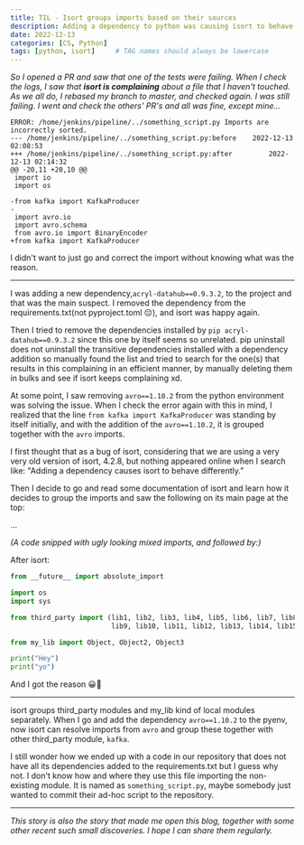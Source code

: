 ```yaml
---
title: TIL - Isort groups imports based on their sources
description: Adding a dependency to python was causing isort to behave differently.
date: 2022-12-13
categories: [CS, Python]
tags: [python, isort]     # TAG names should always be lowercase
---
```


_So I opened a PR and saw that one of the tests were failing.
When I check the logs, I saw that **isort is complaining** about a file that I haven't touched.
As we all do, I rebased my branch to master, and checked again.
I was still failing. I went and check the others' PR's and all was fine, except mine..._
```
ERROR: /home/jenkins/pipeline/../something_script.py Imports are incorrectly sorted.
--- /home/jenkins/pipeline/../something_script.py:before	2022-12-13 02:08:53
+++ /home/jenkins/pipeline/../something_script.py:after         2022-12-13 02:14:32
@@ -20,11 +20,10 @@
 import io
 import os

-from kafka import KafkaProducer
-
 import avro.io
 import avro.schema
 from avro.io import BinaryEncoder
+from kafka import KafkaProducer
```
I didn't want to just go and correct the import without knowing what was the reason.

---

I was adding a new dependency,`acryl-datahub==0.9.3.2`, to the project and that was the main suspect.
I removed the dependency from the requirements.txt(not pyproject.toml 😔), and isort was happy again.

Then I tried to remove the dependencies installed by `pip acryl-datahub==0.9.3.2` since this one by itself seems so unrelated. pip uninstall does not uninstall
the transitive dependencies installed with a dependency addition so manually found the list and tried to search for the one(s) that results in this complaining in an efficient manner,
by manually deleting them in bulks and see if isort keeps complaining xd.

At some point, I saw removing `avro==1.10.2` from the python environment was solving the issue.
When I check the error again with this in mind, I realized that the line `from kafka import KafkaProducer` was standing by itself initially,
and with the addition of the `avro==1.10.2`, it is grouped together with the `avro` imports.

I first thought that as a bug of isort, considering that we are using a very very old version of isort, 4.2.8, but nothing appeared online
when I search like: "Adding a dependency causes isort to behave differently."

Then I decide to go and read some documentation of isort and learn how it decides to group the imports and saw the following on its main page at the top:

...

_(A code snipped with ugly looking mixed imports, and followed by:)_

After isort:
```python
from __future__ import absolute_import

import os
import sys

from third_party import (lib1, lib2, lib3, lib4, lib5, lib6, lib7, lib8,
                         lib9, lib10, lib11, lib12, lib13, lib14, lib15)

from my_lib import Object, Object2, Object3

print("Hey")
print("yo")
```

And I got the reason 😀🎉

---

isort groups third_party modules and my_lib kind of local modules separately.
When I go and add the dependency `avro==1.10.2` to the pyenv, now isort can resolve
imports from `avro` and group these together with other third_party module, `kafka`.

I still wonder how we ended up with a code in our repository that does not have all its dependencies added to the requirements.txt but I guess why not.
I don't know how and where they use this file importing the non-existing module.
It is named as `something_script.py`, maybe somebody just wanted to commit their ad-hoc script to the repository.

---

_This story is also the story that made me open this blog, together with some other recent such small discoveries. I hope I can share them regularly._
